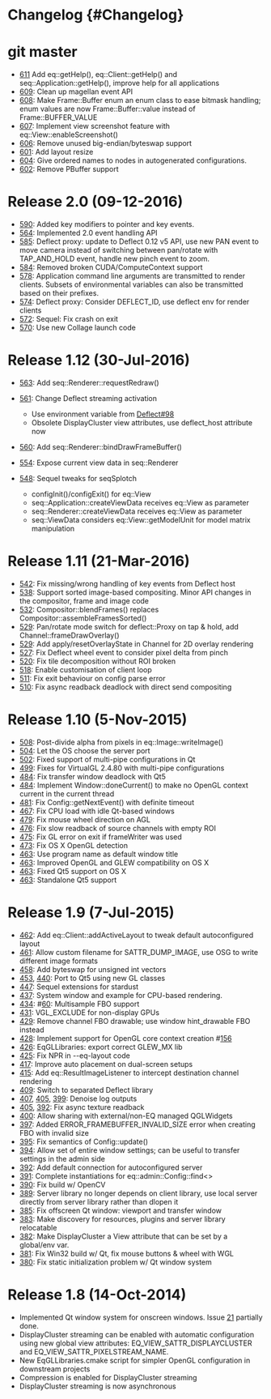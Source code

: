Changelog {#Changelog}
=========

# git master

* [611](https://github.com/Eyescale/Equalizer/pull/611)
  Add eq::getHelp(), eq::Client::getHelp() and seq::Application::getHelp(),
  improve help for all applications
* [609](https://github.com/Eyescale/Equalizer/pull/609):
  Clean up magellan event API
* [608](https://github.com/Eyescale/Equalizer/pull/608):
  Make Frame::Buffer enum an enum class to ease bitmask handling;
  enum values are now Frame::Buffer::value instead of Frame::BUFFER_VALUE
* [607](https://github.com/Eyescale/Equalizer/pull/607):
  Implement view screenshot feature with eq::View::enableScreenshot()
* [606](https://github.com/Eyescale/Equalizer/pull/606):
  Remove unused big-endian/byteswap support
* [601](https://github.com/Eyescale/Equalizer/pull/601):
  Add layout resize
* [604](https://github.com/Eyescale/Equalizer/pull/604):
  Give ordered names to nodes in autogenerated configurations.
* [602](https://github.com/Eyescale/Equalizer/pull/602):
  Remove PBuffer support

# Release 2.0 (09-12-2016)

* [590](https://github.com/Eyescale/Equalizer/pull/590):
  Added key modifiers to pointer and key events.
* [564](https://github.com/Eyescale/Equalizer/pull/564):
  Implemented 2.0 event handling API
* [585](https://github.com/Eyescale/Equalizer/pull/585):
  Deflect proxy: update to Deflect 0.12 v5 API, use new PAN event to move
  camera instead of switching between pan/rotate with TAP_AND_HOLD event,
  handle new pinch event to zoom.
* [584](https://github.com/Eyescale/Equalizer/pull/584):
  Removed broken CUDA/ComputeContext support
* [578](https://github.com/Eyescale/Equalizer/pull/578):
  Application command line arguments are transmitted to render clients.
  Subsets of environmental variables can also be transmitted based on their
  prefixes.
* [574](https://github.com/Eyescale/Equalizer/pull/574):
  Deflect proxy: Consider DEFLECT_ID, use deflect env for render clients
* [572](https://github.com/Eyescale/Equalizer/pull/572):
  Sequel: Fix crash on exit
* [570](https://github.com/Eyescale/Equalizer/pull/570):
  Use new Collage launch code

# Release 1.12 (30-Jul-2016)

* [563](https://github.com/Eyescale/Equalizer/pull/563):
  Add seq::Renderer::requestRedraw()
* [561](https://github.com/Eyescale/Equalizer/pull/561):
  Change Deflect streaming activation

  * Use environment variable from
    [Deflect#98](https://github.com/BlueBrain/Deflect/pull/98)
  * Obsolete DisplayCluster view attributes, use deflect_host attribute now
* [560](https://github.com/Eyescale/Equalizer/pull/560):
  Add seq::Renderer::bindDrawFrameBuffer()
* [554](https://github.com/Eyescale/Equalizer/pull/554):
  Expose current view data in seq::Renderer
* [548](https://github.com/Eyescale/Equalizer/pull/548):
  Sequel tweaks for seqSplotch

  * configInit()/configExit() for eq::View
  * seq::Application::createViewData receives eq::View as parameter
  * seq::Renderer::createViewData receives eq::View as parameter
  * seq::ViewData considers eq::View::getModelUnit for model matrix manipulation


# Release 1.11 (21-Mar-2016)

* [542](https://github.com/Eyescale/Equalizer/pull/542):
  Fix missing/wrong handling of key events from Deflect host
* [538](https://github.com/Eyescale/Equalizer/pull/538):
  Support sorted image-based compositing. Minor API changes in the
  compositor, frame and image code
* [532](https://github.com/Eyescale/Equalizer/pull/532):
  Compositor::blendFrames() replaces Compositor::assembleFramesSorted()
* [529](https://github.com/Eyescale/Equalizer/pull/529):
  Pan/rotate mode switch for deflect::Proxy on tap & hold,
  add Channel::frameDrawOverlay()
* [529](https://github.com/Eyescale/Equalizer/pull/529):
  Add apply/resetOverlayState in Channel for 2D overlay rendering
* [527](https://github.com/Eyescale/Equalizer/pull/527):
  Fix Deflect wheel event to consider pixel delta from pinch
* [520](https://github.com/Eyescale/Equalizer/issues/520):
  Fix tile decomposition without ROI broken
* [518](https://github.com/Eyescale/Equalizer/pull/518):
  Enable customisation of client loop
* [511](https://github.com/Eyescale/Equalizer/pull/511):
  Fix exit behaviour on config parse error
* [510](https://github.com/Eyescale/Equalizer/issues/510):
  Fix async readback deadlock with direct send compositing

# Release 1.10 (5-Nov-2015)

* [508](https://github.com/Eyescale/Equalizer/pull/508):
  Post-divide alpha from pixels in eq::Image::writeImage()
* [504](https://github.com/Eyescale/Equalizer/pull/504):
  Let the OS choose the server port
* [502](https://github.com/Eyescale/Equalizer/pull/500):
  Fixed support of multi-pipe configurations in Qt
* [499](https://github.com/Eyescale/Equalizer/pull/499):
  Fixes for VirtualGL 2.4.80 with multi-pipe configurations
* [484](https://github.com/Eyescale/Equalizer/pull/484):
  Fix transfer window deadlock with Qt5
* [484](https://github.com/Eyescale/Equalizer/pull/484):
  Implement Window::doneCurrent() to make no OpenGL context current in the
  current thread
* [481](https://github.com/Eyescale/Equalizer/pull/481):
  Fix Config::getNextEvent() with definite timeout
* [467](https://github.com/Eyescale/Equalizer/issues/467):
  Fix CPU load with idle Qt-based windows
* [479](https://github.com/Eyescale/Equalizer/pull/479):
  Fix mouse wheel direction on AGL
* [476](https://github.com/Eyescale/Equalizer/issues/476):
  Fix slow readback of source channels with empty ROI
* [475](https://github.com/Eyescale/Equalizer/pull/475):
  Fix GL error on exit if frameWriter was used
* [473](https://github.com/Eyescale/Equalizer/pull/473):
  Fix OS X OpenGL detection
* [463](https://github.com/Eyescale/Equalizer/pull/463):
  Use program name as default window title
* [463](https://github.com/Eyescale/Equalizer/pull/463):
  Improved OpenGL and GLEW compatibility on OS X
* [463](https://github.com/Eyescale/Equalizer/pull/463):
  Fixed Qt5 support on OS X
* [463](https://github.com/Eyescale/Equalizer/pull/463):
  Standalone Qt5 support

# Release 1.9 (7-Jul-2015)

* [462](https://github.com/Eyescale/Equalizer/pull/462):
  Add eq::Client::addActiveLayout to tweak default autoconfigured layout
* [461](https://github.com/Eyescale/Equalizer/pull/461):
  Allow custom filename for SATTR_DUMP_IMAGE, use OSG to write different image
  formats
* [458](https://github.com/Eyescale/Equalizer/pull/458):
  Add byteswap for unsigned int vectors
* [453](https://github.com/Eyescale/Equalizer/pull/453),
  [440](https://github.com/Eyescale/Equalizer/pull/440):
  Port to Qt5 using new GL classes
* [447](https://github.com/Eyescale/Equalizer/pull/447):
  Sequel extensions for stardust
* [437](https://github.com/Eyescale/Equalizer/pull/437):
  System window and example for CPU-based rendering.
* [434](https://github.com/Eyescale/Equalizer/pull/434):
  #[60](https://github.com/Eyescale/Equalizer/issues/60):
  Multisample FBO support
* [431](https://github.com/Eyescale/Equalizer/pull/431):
  VGL_EXCLUDE for non-display GPUs
* [429](https://github.com/Eyescale/Equalizer/pull/429):
  Remove channel FBO drawable; use window hint_drawable FBO instead
* [428](https://github.com/Eyescale/Equalizer/pull/428):
  Implement support for OpenGL core context creation
  #[156](https://github.com/Eyescale/Equalizer/issues/156)
* [426](https://github.com/Eyescale/Equalizer/pull/426):
  EqGLLibraries: export correct GLEW_MX lib
* [425](https://github.com/Eyescale/Equalizer/pull/425):
  Fix NPR in --eq-layout code
* [417](https://github.com/Eyescale/Equalizer/pull/417):
  Improve auto placement on dual-screen setups
* [415](https://github.com/Eyescale/Equalizer/pull/415):
  Add eq::ResultImageListener to intercept destination channel rendering
* [409](https://github.com/Eyescale/Equalizer/pull/409):
  Switch to separated Deflect library
* [407](https://github.com/Eyescale/Equalizer/pull/407),
  [405](https://github.com/Eyescale/Equalizer/pull/405),
  [399](https://github.com/Eyescale/Equalizer/pull/399):
  Denoise log outputs
* [405](https://github.com/Eyescale/Equalizer/pull/405),
  [392](https://github.com/Eyescale/Equalizer/pull/392):
  Fix async texture readback
* [400](https://github.com/Eyescale/Equalizer/pull/400):
  Allow sharing with external/non-EQ managed QGLWidgets
* [397](https://github.com/Eyescale/Equalizer/pull/397):
  Added ERROR_FRAMEBUFFER_INVALID_SIZE error when creating FBO with invalid size
* [395](https://github.com/Eyescale/Equalizer/pull/395):
  Fix semantics of Config::update()
* [394](https://github.com/Eyescale/Equalizer/pull/394):
  Allow set of entire window settings; can be useful to transfer settings in the
  admin side
* [392](https://github.com/Eyescale/Equalizer/pull/392):
  Add default connection for autoconfigured server
* [391](https://github.com/Eyescale/Equalizer/pull/391):
  Complete instantiations for eq::admin::Config::find<>
* [390](https://github.com/Eyescale/Equalizer/pull/390):
  Fix build w/ OpenCV
* [389](https://github.com/Eyescale/Equalizer/pull/389):
  Server library no longer depends on client library, use local server directly
  from server library rather than dlopen it
* [385](https://github.com/Eyescale/Equalizer/pull/385):
  Fix offscreen Qt window: viewport and transfer window
* [383](https://github.com/Eyescale/Equalizer/pull/383):
  Make discovery for resources, plugins and server library relocatable
* [382](https://github.com/Eyescale/Equalizer/pull/382):
  Make DisplayCluster a View attribute that can be set by a global/env var.
* [381](https://github.com/Eyescale/Equalizer/pull/381):
  Fix Win32 build w/ Qt, fix mouse buttons & wheel with WGL
* [380](https://github.com/Eyescale/Equalizer/pull/380):
  Fix static initialization problem w/ Qt window system

# Release 1.8 (14-Oct-2014)

* Implemented Qt window system for onscreen windows. Issue
  [21](https://github.com/Eyescale/Equalizer/issues/21) partially done.
* DisplayCluster streaming can be enabled with automatic configuration using new
  global view attributes: EQ_VIEW_SATTR_DISPLAYCLUSTER and
  EQ_VIEW_SATTR_PIXELSTREAM_NAME.
* New EqGLLibraries.cmake script for simpler OpenGL configuration in
  downstream projects
* Compression is enabled for DisplayCluster streaming
* DisplayCluster streaming is now asynchronous
